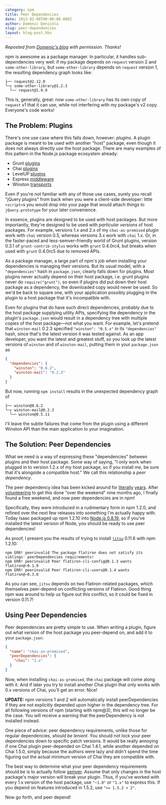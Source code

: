```yaml
---
category: npm
title: Peer Dependencies
date: 2013-02-08T00:00:00.000Z
author: Domenic Denicola
slug: peer-dependencies
layout: blog-post.hbs
---
```


_Reposted from [Domenic's blog](http://domenic.me/2013/02/08/peer-dependencies/) with permission. Thanks!_

npm is awesome as a package manager. In particular, it handles sub-dependencies very well: if my package depends on `request` version 2 and `some-other-library`, but `some-other-library` depends on `request` version 1, the resulting dependency graph looks like:

```
├── request@2.12.0
└─┬ some-other-library@1.2.3
  └── request@1.9.9
```

This is, generally, great: now `some-other-library` has its own copy of `request` v1 that it can use, while not interfering with my package's v2 copy. Everyone's code works!

## The Problem: Plugins

There's one use case where this falls down, however: *plugins*. A plugin package is meant to be used with another "host" package, even though it does not always directly *use* the host package. There are many examples of this pattern in the Node.js package ecosystem already:

* Grunt [plugins](http://gruntjs.com/#plugins-all)
* Chai [plugins](http://chaijs.com/plugins)
* LevelUP [plugins](https://github.com/rvagg/node-levelup/wiki/Modules)
* Express [middleware](http://expressjs.com/api.html#middleware)
* Winston [transports](https://github.com/flatiron/winston/blob/master/docs/transports.md)

Even if you're not familiar with any of those use cases, surely you recall "jQuery plugins" from back when you were a client-side developer: little `<script>`s you would drop into your page that would attach things to `jQuery.prototype` for your later convenience.

In essence, plugins are designed to be used with host packages. But more importantly, they're designed to be used with *particular versions* of host packages. For example, versions 1.x and 2.x of my `chai-as-promised` plugin work with `chai` version 0.5, whereas versions 3.x work with `chai` 1.x. Or, in the faster-paced and less-semver–friendly world of Grunt plugins, version 0.3.1 of `grunt-contrib-stylus` works with `grunt` 0.4.0rc4, but breaks when used with `grunt` 0.4.0rc5 due to removed APIs.

As a package manager, a large part of npm's job when installing your dependencies is managing their versions. But its usual model, with a `"dependencies"` hash in `package.json`, clearly falls down for plugins. Most plugins never actually depend on their host package, i.e. grunt plugins never do `require("grunt")`, so even if plugins did put down their host package as a dependency, the downloaded copy would never be used. So we'd be back to square one, with your application possibly plugging in the plugin to a host package that it's incompatible with.

Even for plugins that do have such direct dependencies, probably due to the host package supplying utility APIs, specifying the dependency in the plugin's `package.json` would result in a dependency tree with multiple copies of the host package—not what you want. For example, let's pretend that `winston-mail` 0.2.3 specified `"winston": "0.5.x"` in its `"dependencies"` hash, since that's the latest version it was tested against. As an app developer, you want the latest and greatest stuff, so you look up the latest versions of `winston` and of `winston-mail`, putting them in your `package.json` as

```json
{
  "dependencies": {
    "winston": "0.6.2",
    "winston-mail": "0.2.3"
  }
}
```

But now, running `npm install` results in the unexpected dependency graph of

```
├── winston@0.6.2
└─┬ winston-mail@0.2.3
  └── winston@0.5.11
```

I'll leave the subtle failures that come from the plugin using a different Winston API than the main application to your imagination.

## The Solution: Peer Dependencies

What we need is a way of expressing these "dependencies" between plugins and their host package. Some way of saying, "I only work when plugged in to version 1.2.x of my host package, so if you install me, be sure that it's alongside a compatible host." We call this relationship a *peer dependency*.

The peer dependency idea has been kicked around for [literally](https://github.com/isaacs/npm/issues/930) [years](https://github.com/isaacs/npm/issues/1400). After [volunteering](https://github.com/isaacs/npm/issues/1400#issuecomment-5932027) to get this done "over the weekend" nine months ago, I finally found a free weekend, and now peer dependencies are in npm!

Specifically, they were introduced in a rudimentary form in npm 1.2.0, and refined over the next few releases into something I'm actually happy with. Today Isaac packaged up npm 1.2.10 into [Node.js 0.8.19](http://blog.nodejs.org/2013/02/06/node-v0-8-19-stable/), so if you've installed the latest version of Node, you should be ready to use peer dependencies!

As proof, I present you the results of trying to install [`jitsu`](https://npmjs.org/package/jitsu) 0.11.6 with npm 1.2.10:

```
npm ERR! peerinvalid The package flatiron does not satisfy its siblings' peerDependencies requirements!
npm ERR! peerinvalid Peer flatiron-cli-config@0.1.3 wants flatiron@~0.1.9
npm ERR! peerinvalid Peer flatiron-cli-users@0.1.4 wants flatiron@~0.3.0
```

As you can see, `jitsu` depends on two Flatiron-related packages, which themselves peer-depend on conflicting versions of Flatiron. Good thing npm was around to help us figure out this conflict, so it could be fixed in version 0.11.7!

## Using Peer Dependencies

Peer dependencies are pretty simple to use. When writing a plugin, figure out what version of the host package you peer-depend on, and add it to your `package.json`:

```json
{
  "name": "chai-as-promised",
  "peerDependencies": {
    "chai": "1.x"
  }
}
```

Now, when installing `chai-as-promised`, the `chai` package will come along with it. And if later you try to install another Chai plugin that only works with 0.x versions of Chai, you'll get an error. Nice!

<div class="highlight-box">
  <strong>UPDATE:</strong> npm versions 1 and 2 will automatically install peerDependencies if they are not explicitly depended upon higher in the dependency tree. For all following versions of npm (starting with npm@3), this will no longer be the case. You will receive a warning that the peerDependency is not installed instead.
</div>

One piece of advice: peer dependency requirements, unlike those for regular dependencies, *should be lenient*. You should not lock your peer dependencies down to specific patch versions. It would be really annoying if one Chai plugin peer-depended on Chai 1.4.1, while another depended on Chai 1.5.0, simply because the authors were lazy and didn't spend the time figuring out the actual minimum version of Chai they are compatible with.

The best way to determine what your peer dependency requirements should be is to actually follow [semver](http://semver.org/). Assume that only changes in the host package's major version will break your plugin. Thus, if you've worked with every 1.x version of the host package, use `"~1.0"` or `"1.x"` to express this. If you depend on features introduced in 1.5.2, use `">= 1.5.2 < 2"`.

Now go forth, and peer depend!
